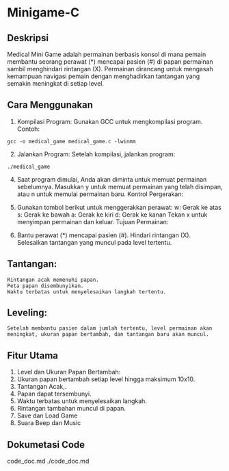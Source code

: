 ﻿# Minigame-C

## Deskripsi

Medical Mini Game adalah permainan berbasis konsol di mana pemain membantu seorang perawat (\*) mencapai pasien (#) di papan permainan sambil menghindari rintangan (X). Permainan dirancang untuk mengasah kemampuan navigasi pemain dengan menghadirkan tantangan yang semakin meningkat di setiap level.

## Cara Menggunakan

1. Kompilasi Program: Gunakan GCC untuk mengkompilasi program. Contoh:

```
gcc -o medical_game medical_game.c -lwinmm

```

2. Jalankan Program: Setelah kompilasi, jalankan program:

```
./medical_game
```

4. Saat program dimulai, Anda akan diminta untuk memuat permainan sebelumnya. Masukkan y untuk memuat permainan yang telah disimpan, atau n untuk memulai permainan baru.
   Kontrol Pergerakan:

5. Gunakan tombol berikut untuk menggerakkan perawat:
   w: Gerak ke atas
   s: Gerak ke bawah
   a: Gerak ke kiri
   d: Gerak ke kanan
   Tekan x untuk menyimpan permainan dan keluar.
   Tujuan Permainan:

6. Bantu perawat (\*) mencapai pasien (#).
   Hindari rintangan (X).
   Selesaikan tantangan yang muncul pada level tertentu.

## Tantangan:

    Rintangan acak memenuhi papan.
    Peta papan disembunyikan.
    Waktu terbatas untuk menyelesaikan langkah tertentu.

## Leveling:

    Setelah membantu pasien dalam jumlah tertentu, level permainan akan meningkat, ukuran papan bertambah, dan tantangan baru akan muncul.

## Fitur Utama

1. Level dan Ukuran Papan Bertambah:
2. Ukuran papan bertambah setiap level hingga maksimum 10x10.
3. Tantangan Acak,.
4. Papan dapat tersembunyi.
5. Waktu terbatas untuk menyelesaikan langkah.
6. Rintangan tambahan muncul di papan.
7. Save dan Load Game
8. Suara Beep dan Music

## Dokumetasi Code
   code_doc.md
./code_doc.md
